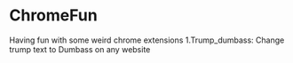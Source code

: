 # ChromeFun
Having fun with some weird chrome extensions
1.Trump_dumbass: Change trump text to Dumbass on any website 
